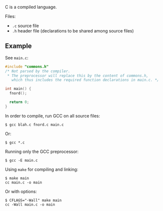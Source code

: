 C is a compiled language.

Files:
* `.c` source file
* `.h` header file (declarations to be shared among source files)

## Example

See `main.c`:

```c
#include "commons.h"
/* Not parsed by the compiler.
 * The preprocessor will replace this by the content of commons.h,
   which thus includes the required function declarations in main.c. */

int main() {
  fnord();

  return 0;
}
```

In order to compile, run GCC on all source files:
```
$ gcc blah.c fnord.c main.c
```
Or:
```
$ gcc *.c
```

Running only the GCC preprocessor:
```
$ gcc -E main.c
```

Using `make` for compiling and linking:
```
$ make main
cc main.c -o main
```

Or with options:
```
$ CFLAGS="-Wall" make main
cc -Wall main.c -o main
```
